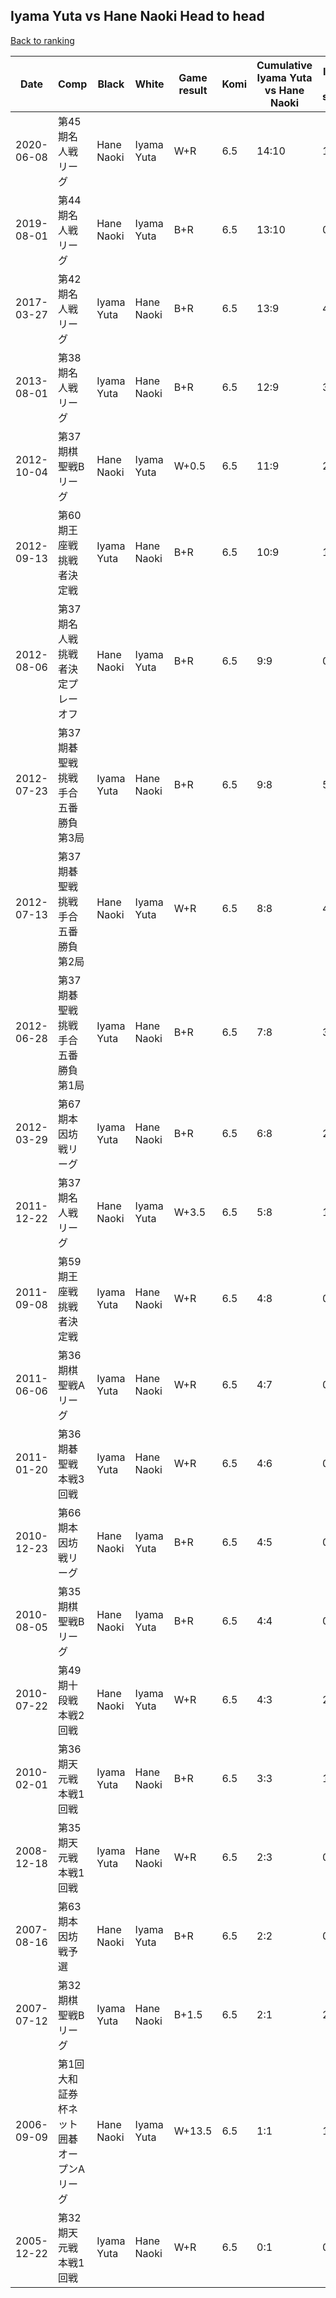## Iyama Yuta vs Hane Naoki Head to head

[Back to ranking](../../index.md)




| **Date** | **Comp** | **Black** | **White** | **Game result** | **Komi** | **Cumulative Iyama Yuta vs Hane Naoki** | **Iyama Yuta streak** | **Hane Naoki streak** | 
| --- | --- | --- | --- | --- | --- | --- | --- | --- |
| 2020-06-08 | 第45期名人戦リーグ | Hane Naoki | Iyama Yuta | W+R | 6.5 | 14:10 | 1 | 0 | 
| 2019-08-01 | 第44期名人戦リーグ | Hane Naoki | Iyama Yuta | B+R | 6.5 | 13:10 | 0 | 1 | 
| 2017-03-27 | 第42期名人戦リーグ | Iyama Yuta | Hane Naoki | B+R | 6.5 | 13:9 | 4 | 0 | 
| 2013-08-01 | 第38期名人戦リーグ | Iyama Yuta | Hane Naoki | B+R | 6.5 | 12:9 | 3 | 0 | 
| 2012-10-04 | 第37期棋聖戦Bリーグ | Hane Naoki | Iyama Yuta | W+0.5 | 6.5 | 11:9 | 2 | 0 | 
| 2012-09-13 | 第60期王座戦挑戦者決定戦 | Iyama Yuta | Hane Naoki | B+R | 6.5 | 10:9 | 1 | 0 | 
| 2012-08-06 | 第37期名人戦挑戦者決定プレーオフ | Hane Naoki | Iyama Yuta | B+R | 6.5 | 9:9 | 0 | 1 | 
| 2012-07-23 | 第37期碁聖戦挑戦手合五番勝負第3局 | Iyama Yuta | Hane Naoki | B+R | 6.5 | 9:8 | 5 | 0 | 
| 2012-07-13 | 第37期碁聖戦挑戦手合五番勝負第2局 | Hane Naoki | Iyama Yuta | W+R | 6.5 | 8:8 | 4 | 0 | 
| 2012-06-28 | 第37期碁聖戦挑戦手合五番勝負第1局 | Iyama Yuta | Hane Naoki | B+R | 6.5 | 7:8 | 3 | 0 | 
| 2012-03-29 | 第67期本因坊戦リーグ | Iyama Yuta | Hane Naoki | B+R | 6.5 | 6:8 | 2 | 0 | 
| 2011-12-22 | 第37期名人戦リーグ | Hane Naoki | Iyama Yuta | W+3.5 | 6.5 | 5:8 | 1 | 0 | 
| 2011-09-08 | 第59期王座戦挑戦者決定戦 | Iyama Yuta | Hane Naoki | W+R | 6.5 | 4:8 | 0 | 5 | 
| 2011-06-06 | 第36期棋聖戦Aリーグ | Iyama Yuta | Hane Naoki | W+R | 6.5 | 4:7 | 0 | 4 | 
| 2011-01-20 | 第36期碁聖戦本戦3回戦 | Iyama Yuta | Hane Naoki | W+R | 6.5 | 4:6 | 0 | 3 | 
| 2010-12-23 | 第66期本因坊戦リーグ | Hane Naoki | Iyama Yuta | B+R | 6.5 | 4:5 | 0 | 2 | 
| 2010-08-05 | 第35期棋聖戦Bリーグ | Hane Naoki | Iyama Yuta | B+R | 6.5 | 4:4 | 0 | 1 | 
| 2010-07-22 | 第49期十段戦本戦2回戦 | Hane Naoki | Iyama Yuta | W+R | 6.5 | 4:3 | 2 | 0 | 
| 2010-02-01 | 第36期天元戦本戦1回戦 | Iyama Yuta | Hane Naoki | B+R | 6.5 | 3:3 | 1 | 0 | 
| 2008-12-18 | 第35期天元戦本戦1回戦 | Iyama Yuta | Hane Naoki | W+R | 6.5 | 2:3 | 0 | 2 | 
| 2007-08-16 | 第63期本因坊戦予選 | Hane Naoki | Iyama Yuta | B+R | 6.5 | 2:2 | 0 | 1 | 
| 2007-07-12 | 第32期棋聖戦Bリーグ | Iyama Yuta | Hane Naoki | B+1.5 | 6.5 | 2:1 | 2 | 0 | 
| 2006-09-09 | 第1回大和証券杯ネット囲碁オープンAリーグ | Hane Naoki | Iyama Yuta | W+13.5 | 6.5 | 1:1 | 1 | 0 | 
| 2005-12-22 | 第32期天元戦本戦1回戦 | Iyama Yuta | Hane Naoki | W+R | 6.5 | 0:1 | 0 | 1 |




